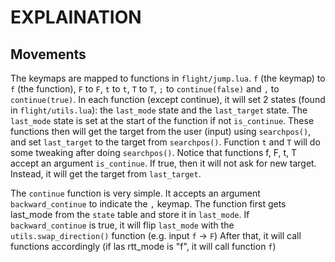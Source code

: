 # EXPLAINATION

## Movements

The keymaps are mapped to functions in `flight/jump.lua`. `f` (the keymap) to `f` (the function), `F` to `F`, `t` to `t`, `T` to `T`, `;` to `continue(false)` and `,` to `continue(true)`.
In each function (except continue), it will set 2 states (found in `flight/utils.lua`): the `last_mode` state and the `last_target` state. The `last_mode` state is set at the start of the function if not `is_continue`.
These functions then will get the target from the user (input) using `searchpos()`, and set `last_target` to the target from `searchpos()`. Function `t` and `T` will do some tweaking after doing `searchpos()`.
Notice that functions f, F, t, T accept an argument `is_continue`. If true, then it will not ask for new target. Instead, it will get the target from `last_target`.

The `continue` function is very simple. It accepts an argument `backward_continue` to indicate the `,` keymap.
The function first gets last_mode from the `state` table and store it in `last_mode`. If `backward_continue` is true, it will flip `last_mode` with the `utils.swap_direction()` function (e.g. input `f` -> `F`)
After that, it will call functions accordingly (if las rtt_mode is "f", it will call function `f`)
